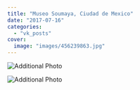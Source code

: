 ```yaml
---
title: "Museo Soumaya, Ciudad de Mexico"
date: "2017-07-16"
categories: 
  - "vk_posts"
cover:
  image: "images/456239863.jpg"
---
```


![Additional Photo](https://vodpop.ru/wp-content/uploads/2023/07/456239864.jpg)

![Additional Photo](https://vodpop.ru/wp-content/uploads/2023/07/456239865.jpg)
